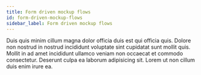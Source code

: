 ```yaml
---
title: Form driven mockup flows
id: form-driven-mockup-flows
sidebar_label: Form driven mockup flows
---
```


<!-- @part src="../parts/form-driven-mockup-flows/h1-form-driven-mockup-flows-description.md" -->

Duis quis minim cillum magna dolor officia duis est qui officia quis. Dolore non nostrud in nostrud incididunt voluptate sint cupidatat sunt mollit quis. Mollit in ad amet incididunt ullamco veniam non occaecat et commodo consectetur. Deserunt culpa ea laborum adipisicing sit. Lorem ut non cillum duis enim irure ea.
<!-- @/part -->

<!-- @part src="../parts/form-driven-mockup-flows/h1-form-driven-mockup-flows-body.md" -->
<!-- Your content goes here, replacing this comment -->
<!-- @/part -->

